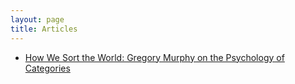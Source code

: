 ```yaml
---
layout: page
title: Articles
---
```


+ [How We Sort the World: Gregory Murphy on the Psychology of Categories](https://thereader.mitpress.mit.edu/how-we-sort-the-world-gregory-murphy-on-the-psychology-of-categories/)